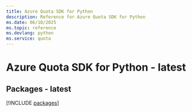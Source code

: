 ```yaml
---
title: Azure Quota SDK for Python
description: Reference for Azure Quota SDK for Python
ms.date: 06/10/2025
ms.topic: reference
ms.devlang: python
ms.service: quota
---
```

# Azure Quota SDK for Python - latest
## Packages - latest
[!INCLUDE [packages](quota-index.md)]
